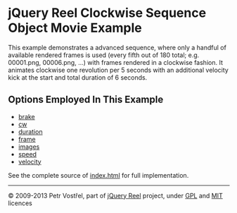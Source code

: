 jQuery Reel Clockwise Sequence Object Movie Example
===================================================

This example demonstrates a advanced sequence, where only a handful of
available rendered frames is used (every fifth out of 180 total; e.g.
00001.png, 00006.png, ...) with frames rendered in a clockwise fashion.
It animates clockwise one revolution per 5 seconds with an additional
velocity kick at the start and total duration of 6 seconds.


Options Employed In This Example
--------------------------------

- [brake](http://jquery.vostrel.cz/reel#brake)
- [cw](http://jquery.vostrel.cz/reel#cw)
- [duration](http://jquery.vostrel.cz/reel#duration)
- [frame](http://jquery.vostrel.cz/reel#frame)
- [images](http://jquery.vostrel.cz/reel#images)
- [speed](http://jquery.vostrel.cz/reel#speed)
- [velocity](http://jquery.vostrel.cz/reel#velocity)

See the complete source of [index.html](index.html) for full
implementation.

---
&copy; 2009-2013 Petr Vostřel, part of [jQuery Reel][reel] project, under [GPL][GPL] and [MIT][MIT] licences



[reel]:http://jquery.vostrel.cz/reel
[GPL]:http://opensource.org/licenses/GPL-2.0
[MIT]:http://opensource.org/licenses/MIT
